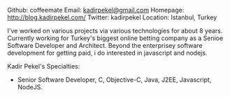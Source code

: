 Github:   coffeemate
Email:    kadirpekel@gmail.com
Homepage: http://blog.kadirpekel.com/
Twitter: kadirpekel
Location: Istanbul, Turkey

I've worked on various projects via various technologies for about 8 years. Currently working for Turkey's biggest online betting company as a Senioe Software Developer and Architect. Beyond the enterprisey software development for getting paid, i do interested in javascript and nodejs.

Kadir Pekel's Specialties:

 - Senior Software Developer, C, Objective-C, Java, J2EE, Javascript, NodeJS.
